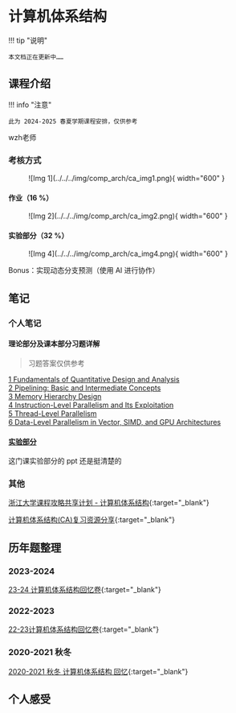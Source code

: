 # 计算机体系结构

!!! tip "说明"

    本文档正在更新中……

## 课程介绍

!!! info "注意"

    此为 2024-2025 春夏学期课程安排，仅供参考

wzh老师

### 考核方式

<figure markdown="span">
  ![Img 1](../../../img/comp_arch/ca_img1.png){ width="600" }
</figure>

#### 作业（16 %）

<figure markdown="span">
  ![Img 2](../../../img/comp_arch/ca_img2.png){ width="600" }
</figure>

#### 实验部分（32 %）

<figure markdown="span">
  ![Img 4](../../../img/comp_arch/ca_img4.png){ width="600" }
</figure>

Bonus：实现动态分支预测（使用 AI 进行协作）

## 笔记

### 个人笔记

#### 理论部分及课本部分习题详解

> 习题答案仅供参考

[1 Fundamentals of Quantitative Design and Analysis](./theory/ch1.md)<br/>
[2 Pipelining: Basic and Intermediate Concepts](./theory/ch2.md)<br/>
[3 Memory Hierarchy Design](./theory/ch3.md)<br/>
[4 Instruction-Level Parallelism and Its Exploitation](./theory/ch4.md)<br/>
[5 Thread-Level Parallelism](./theory/ch5.md)<br/>
[6 Data-Level Parallelism in Vector, SIMD, and GPU Architectures](./theory/ch6.md)

#### [实验部分](./lab.md)

这门课实验部分的 ppt 还是挺清楚的

### 其他

[浙江大学课程攻略共享计划 - 计算机体系结构](https://qsctech.github.io/zju-icicles/%E8%AE%A1%E7%AE%97%E6%9C%BA%E4%BD%93%E7%B3%BB%E7%BB%93%E6%9E%84/){:target="_blank"}

[计算机体系结构(CA)复习资源分享](https://www.cc98.org/topic/5532574){:target="_blank"}

## 历年题整理

### 2023-2024

[23-24 计算机体系结构回忆卷](https://www.cc98.org/topic/5800194){:target="_blank"}

### 2022-2023

[22-23计算机体系结构回忆卷](https://www.cc98.org/topic/5504808){:target="_blank"}

### 2020-2021 秋冬

[2020-2021 秋冬 计算机体系结构 回忆](https://www.cc98.org/topic/5026696){:target="_blank"}

## 个人感受